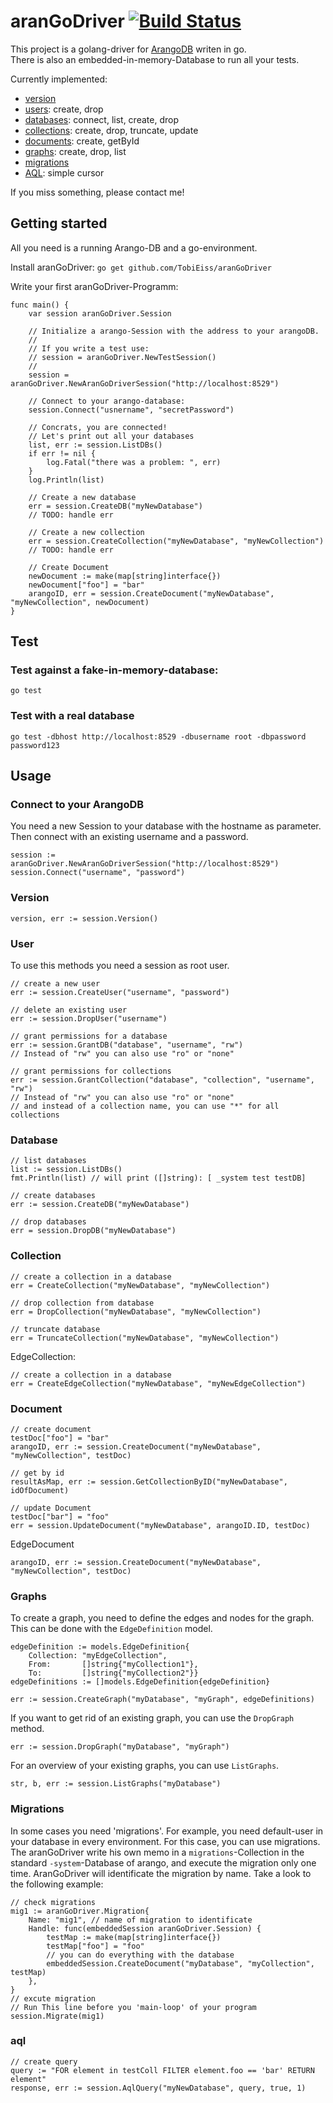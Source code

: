# aranGoDriver [![Build Status](https://travis-ci.org/TobiEiss/aranGoDriver.svg?branch=master)](https://travis-ci.org/TobiEiss/aranGoDriver)

This project is a golang-driver for [ArangoDB](https://www.arangodb.com/) writen in go.   
There is also an embedded-in-memory-Database to run all your tests.

Currently implemented:
* [version](#version)
* [users](#user): create, drop
* [databases](#database): connect, list, create, drop
* [collections](#collection): create, drop, truncate, update
* [documents](#document): create, getById
* [graphs](#graphs): create, drop, list
* [migrations](#migrations)
* [AQL](#aql): simple cursor

If you miss something, please contact me!

## Getting started
All you need is a running Arango-DB and a go-environment.

Install aranGoDriver:
`go get github.com/TobiEiss/aranGoDriver`

Write your first aranGoDriver-Programm:
```golang
func main() {
    var session aranGoDriver.Session
    
    // Initialize a arango-Session with the address to your arangoDB.
    //
    // If you write a test use:
    // session = aranGoDriver.NewTestSession()
    //
    session = aranGoDriver.NewAranGoDriverSession("http://localhost:8529")

    // Connect to your arango-database:
	session.Connect("usnername", "secretPassword")

    // Concrats, you are connected!
    // Let's print out all your databases
    list, err := session.ListDBs()
    if err != nil {
        log.Fatal("there was a problem: ", err)
    }
    log.Println(list)

    // Create a new database
    err = session.CreateDB("myNewDatabase")
    // TODO: handle err

    // Create a new collection
    err = session.CreateCollection("myNewDatabase", "myNewCollection")
    // TODO: handle err

    // Create Document
    newDocument := make(map[string]interface{})
    newDocument["foo"] = "bar"
    arangoID, err = session.CreateDocument("myNewDatabase", "myNewCollection", newDocument)
}
```

## Test

### Test against a fake-in-memory-database:
```
go test
```

### Test with a real database
```
go test -dbhost http://localhost:8529 -dbusername root -dbpassword password123
```

## Usage

### Connect to your ArangoDB

You need a new Session to your database with the hostname as parameter. Then connect with an existing username and a password.
```
session := aranGoDriver.NewAranGoDriverSession("http://localhost:8529")
session.Connect("username", "password")
```

### Version
```golang
version, err := session.Version()
```

### User
To use this methods you need a session as root user.
```golang
// create a new user
err := session.CreateUser("username", "password")

// delete an existing user
err := session.DropUser("username")

// grant permissions for a database
err := session.GrantDB("database", "username", "rw")
// Instead of "rw" you can also use "ro" or "none"

// grant permissions for collections
err := session.GrantCollection("database", "collection", "username", "rw") 
// Instead of "rw" you can also use "ro" or "none"
// and instead of a collection name, you can use "*" for all collections
```

### Database
```golang
// list databases
list := session.ListDBs()
fmt.Println(list) // will print ([]string): [ _system test testDB]

// create databases
err := session.CreateDB("myNewDatabase")

// drop databases
err = session.DropDB("myNewDatabase")
```

### Collection
```golang
// create a collection in a database
err = CreateCollection("myNewDatabase", "myNewCollection")

// drop collection from database
err = DropCollection("myNewDatabase", "myNewCollection")

// truncate database
err = TruncateCollection("myNewDatabase", "myNewCollection")
```

EdgeCollection:
```golang
// create a collection in a database
err = CreateEdgeCollection("myNewDatabase", "myNewEdgeCollection")
```

### Document
```golang
// create document
testDoc["foo"] = "bar"
arangoID, err := session.CreateDocument("myNewDatabase", "myNewCollection", testDoc)

// get by id
resultAsMap, err := session.GetCollectionByID("myNewDatabase", idOfDocument)

// update Document
testDoc["bar"] = "foo"
err = session.UpdateDocument("myNewDatabase", arangoID.ID, testDoc)
```

EdgeDocument
```golang
arangoID, err := session.CreateDocument("myNewDatabase", "myNewCollection", testDoc)
```

### Graphs
To create a graph, you need to define the edges and nodes for the graph.
This can be done with the `EdgeDefinition` model.
```golang
edgeDefinition := models.EdgeDefinition{
    Collection: "myEdgeCollection",
    From:       []string{"myCollection1"},
    To:         []string{"myCollection2"}}
edgeDefinitions := []models.EdgeDefinition{edgeDefinition}

err := session.CreateGraph("myDatabase", "myGraph", edgeDefinitions)
```

If you want to get rid of an existing graph, you can use the `DropGraph` method.
```golang
err := session.DropGraph("myDatabase", "myGraph")
```

For an overview of your existing graphs, you can use `ListGraphs`.
```golang
str, b, err := session.ListGraphs("myDatabase")
```

### Migrations
In some cases you need 'migrations'. For example, you need default-user in your database in every environment.
For this case, you can use migrations. The aranGoDriver write his own memo in a `migrations`-Collection in the standard `-system`-Database of arango, and execute the migration only one time.
AranGoDriver will identificate the migration by name.
Take a look to the following example:
```golang
// check migrations
mig1 := aranGoDriver.Migration{
    Name: "mig1", // name of migration to identificate
    Handle: func(embeddedSession aranGoDriver.Session) {
        testMap := make(map[string]interface{})
        testMap["foo"] = "foo"
        // you can do everything with the database
        embeddedSession.CreateDocument("myDatabase", "myCollection", testMap)
    },
}
// excute migration
// Run This line before you 'main-loop' of your program
session.Migrate(mig1)
```

### aql
```golang
// create query
query := "FOR element in testColl FILTER element.foo == 'bar' RETURN element"
response, err := session.AqlQuery("myNewDatabase", query, true, 1)
```
